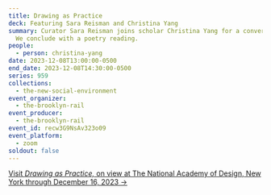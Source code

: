 ```yaml
---
title: Drawing as Practice
deck: Featuring Sara Reisman and Christina Yang
summary: Curator Sara Reisman joins scholar Christina Yang for a conversation.
  We conclude with a poetry reading.
people:
  - person: christina-yang
date: 2023-12-08T13:00:00-0500
end_date: 2023-12-08T14:30:00-0500
series: 959
collections:
  - the-new-social-environment
event_organizer:
  - the-brooklyn-rail
event_producer:
  - the-brooklyn-rail
event_id: recw3G9NsAv323o09
event_platform:
  - zoom
soldout: false
---
```

[V﻿isit *Drawing as Practice,* on view at The National Academy of Design, New York through December 16, 2023 →](https://nationalacademy.org/calendar/drawing-as-practice)